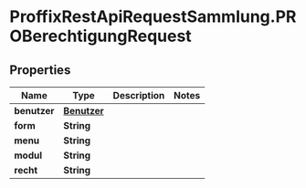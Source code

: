 # ProffixRestApiRequestSammlung.PROBerechtigungRequest

## Properties
Name | Type | Description | Notes
------------ | ------------- | ------------- | -------------
**benutzer** | [**Benutzer**](Benutzer.md) |  | 
**form** | **String** |  | 
**menu** | **String** |  | 
**modul** | **String** |  | 
**recht** | **String** |  | 



